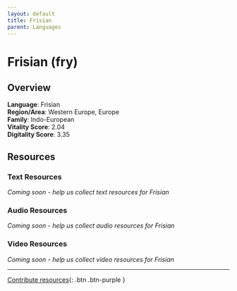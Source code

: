```yaml
---
layout: default
title: Frisian
parent: Languages
---
```


# Frisian (fry)

## Overview

**Language**: Frisian  
**Region/Area**: Western Europe, Europe  
**Family**: Indo-European  
**Vitality Score**: 2.04  
**Digitality Score**: 3.35  

## Resources

### Text Resources
*Coming soon - help us collect text resources for Frisian*

### Audio Resources
*Coming soon - help us collect audio resources for Frisian*

### Video Resources
*Coming soon - help us collect video resources for Frisian*

---

[Contribute resources](https://fairtrain.github.io/){: .btn .btn-purple }
